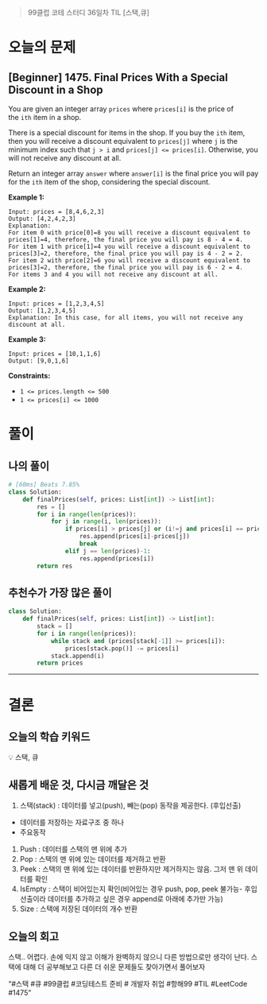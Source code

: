 > 99클럽 코테 스터디 36일차 TIL [스택,큐]
> 

# 오늘의 문제

## [Beginner] 1475. Final Prices With a Special Discount in a Shop

You are given an integer array `prices` where `prices[i]` is the price of the `ith` item in a shop.

There is a special discount for items in the shop. If you buy the `ith` item, then you will receive a discount equivalent to `prices[j]` where `j` is the minimum index such that `j > i` and `prices[j] <= prices[i]`. Otherwise, you will not receive any discount at all.

Return an integer array `answer` where `answer[i]` is the final price you will pay for the `ith` item of the shop, considering the special discount.

**Example 1:**

```
Input: prices = [8,4,6,2,3]
Output: [4,2,4,2,3]
Explanation:
For item 0 with price[0]=8 you will receive a discount equivalent to prices[1]=4, therefore, the final price you will pay is 8 - 4 = 4.
For item 1 with price[1]=4 you will receive a discount equivalent to prices[3]=2, therefore, the final price you will pay is 4 - 2 = 2.
For item 2 with price[2]=6 you will receive a discount equivalent to prices[3]=2, therefore, the final price you will pay is 6 - 2 = 4.
For items 3 and 4 you will not receive any discount at all.

```

**Example 2:**

```
Input: prices = [1,2,3,4,5]
Output: [1,2,3,4,5]
Explanation: In this case, for all items, you will not receive any discount at all.

```

**Example 3:**

```
Input: prices = [10,1,1,6]
Output: [9,0,1,6]

```

**Constraints:**

- `1 <= prices.length <= 500`
- `1 <= prices[i] <= 1000`

# 풀이

## 나의 풀이

```python
# [60ms] Beats 7.85%
class Solution:
    def finalPrices(self, prices: List[int]) -> List[int]:
        res = []
        for i in range(len(prices)):
            for j in range(i, len(prices)):
                if prices[i] > prices[j] or (i!=j and prices[i] == prices[j]) :
                    res.append(prices[i]-prices[j])
                    break
                elif j == len(prices)-1:
                    res.append(prices[i])
        return res
```

## 추천수가 가장 많은 풀이

```python
class Solution:
    def finalPrices(self, prices: List[int]) -> List[int]:
        stack = []
        for i in range(len(prices)):
            while stack and (prices[stack[-1]] >= prices[i]):
                prices[stack.pop()] -= prices[i]
            stack.append(i)
        return prices
```

---

# 결론

## 오늘의 학습 키워드

<aside>
💡 스택, 큐

</aside>

## 새롭게 배운 것, 다시금 깨달은 것

1. 스택(stack) : 데이터를 넣고(push), 빼는(pop) 동작을 제공한다. (후입선출)
- 데이터를 저장하는 자료구조 중 하나
- 주요동작
1. Push : 데이터를 스택의 맨 위에 추가
2. Pop : 스택의 맨 위에 있는 데이터를 제거하고 반환
3. Peek : 스택의 맨 위에 있는 데이터를 반환하지만 제거하지는 않음. 그저 맨 위 데이터를 확인
4. IsEmpty : 스택이 비어있는지 확인(비어있는 경우 push, pop, peek 불가능- 후입선출이라 데이터를 추가하고 싶은 경우 append로 아래에 추가만 가능)
5. Size : 스택에 저장된 데이터의 개수 반환

## 오늘의 회고

스택.. 어렵다. 손에 익지 않고 이해가 완벽하지 않으니 다른 방법으로만 생각이 난다.
스택에 대해 더 공부해보고 다른 더 쉬운 문제들도 찾아가면서 풀어보자

“#스택 #큐 #99클럽 #코딩테스트 준비 # 개발자 취업 #항해99 #TIL #LeetCode #1475”